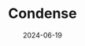 ---  
layout: startup_page  
title: "Condense"  
id: "condense.live"  
permalink: "/condensecondense.live06192024/"  
website: "https://condense.live/"  
funding_round: ""  
funding_amount: "£500K"  
investors: "BBC Ventures"  
about: "Condense is a virtual streaming company that enables live music performances to be converted into 3D simulations and streamed to viewers in virtual environments. This allows for a unique, interactive viewing experience accessible via laptops or mobile devices without specialized VR equipment. The technology aims to bring younger audiences closer to live music."  
markets: "Entertainment, Virtual Reality, Music"  
hq: "Bristol, England, United Kingdom"  
founded_year: "2019"  
linkedin: "https://uk.linkedin.com/company/condenselive"  
twitter: "https://twitter.com/condensereality"  
instagram: ""  
facebook: "https://www.facebook.com/condensereality/"  
crunchbase: "https://www.crunchbase.com/organization/condense-reality"  
pitchbook: ""  

date_display: "19-Jun-2024"  
date: "2024-06-19"

# SEO Optimization  
meta_title: "Condense -  Funding (£500K)"  
meta_description: "Condense, Condense is a virtual streaming company that enables live music performances to be converted into 3D simulations and streamed to viewers in virtual en..."  
meta_keywords: "Condense, Entertainment, Virtual Reality, Music,  funding"  
canonical_url: "https://startup.projectstartups.com/condensecondense.live06192024/"  
---